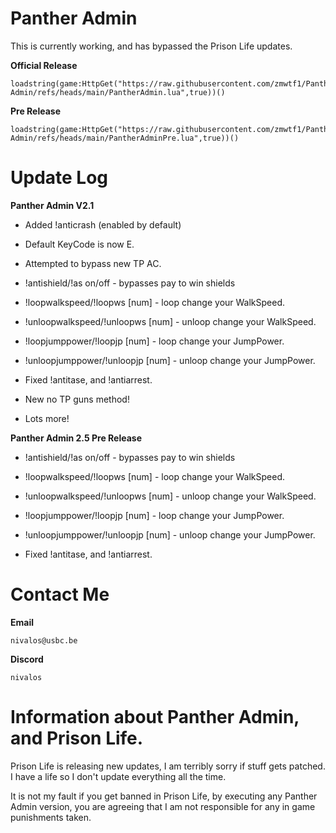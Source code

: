# Panther Admin

This is currently working, and has bypassed the Prison Life updates.

**Official Release**

```
loadstring(game:HttpGet("https://raw.githubusercontent.com/zmwtf1/Panther-Admin/refs/heads/main/PantherAdmin.lua",true))()
```

**Pre Release**

```
loadstring(game:HttpGet("https://raw.githubusercontent.com/zmwtf1/Panther-Admin/refs/heads/main/PantherAdminPre.lua",true))()
```

# Update Log

**Panther Admin V2.1**

- Added !anticrash (enabled by default)

- Default KeyCode is now E.

- Attempted to bypass new TP AC.

 - !antishield/!as on/off - bypasses pay to win shields

- !loopwalkspeed/!loopws [num] - loop change your WalkSpeed.

- !unloopwalkspeed/!unloopws [num] - unloop change your WalkSpeed.

- !loopjumppower/!loopjp [num] - loop change your JumpPower.

- !unloopjumppower/!unloopjp [num] - unloop change your JumpPower.

- Fixed !antitase, and !antiarrest.

- New no TP guns method!

- Lots more!

**Panther Admin 2.5 Pre Release**

- !antishield/!as on/off - bypasses pay to win shields

- !loopwalkspeed/!loopws [num] - loop change your WalkSpeed.

- !unloopwalkspeed/!unloopws [num] - unloop change your WalkSpeed.

- !loopjumppower/!loopjp [num] - loop change your JumpPower.

- !unloopjumppower/!unloopjp [num] - unloop change your JumpPower.

- Fixed !antitase, and !antiarrest.

# Contact Me

**Email**

```
nivalos@usbc.be
```

**Discord**

```
nivalos
```


# Information about Panther Admin, and Prison Life.

Prison Life is releasing new updates, I am terribly sorry if stuff gets patched. I have a life so I don't update everything all the time.

It is not my fault if you get banned in Prison Life, by executing any Panther Admin version, you are agreeing that I am not responsible for any in game punishments taken.
